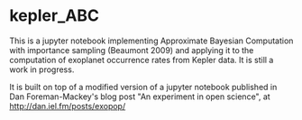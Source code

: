 # kepler_ABC


This is a jupyter notebook implementing Approximate Bayesian Computation with importance sampling (Beaumont 2009) and applying it to the computation of exoplanet occurrence rates from Kepler data. It is still a work in progress.

It is built on top of a modified version of a jupyter notebook published in Dan Foreman-Mackey's blog post "An experiment in open science", at http://dan.iel.fm/posts/exopop/
